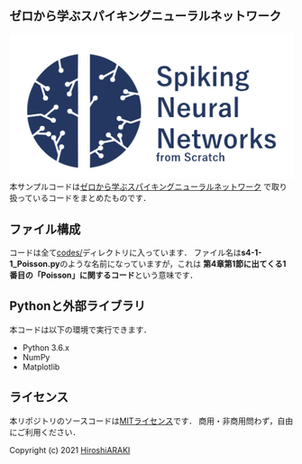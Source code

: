 ## ゼロから学ぶスパイキングニューラルネットワーク
![ゼロから学ぶスパイキングニューラルネットワーク](images/logo.png)
本サンプルコードは[ゼロから学ぶスパイキングニューラルネットワーク](https://snn.hirlab.net)
で取り扱っているコードをまとめたものです．

## ファイル構成
コードは全て[codes/](codes)ディレクトリに入っています．
ファイル名は**s4-1-1_Poisson.py**のような名前になっていますが，これは
**第4章第1節に出てくる1番目の「Poisson」に関するコード**という意味です．

## Pythonと外部ライブラリ
本コードは以下の環境で実行できます．

* Python 3.6.x
* NumPy
* Matplotlib

## ライセンス
本リポジトリのソースコードは[MITライセンス](LICENSE.txt)です．
商用・非商用問わず，自由にご利用ください．

Copyright (c) 2021 [HiroshiARAKI](https://hirlab.net)